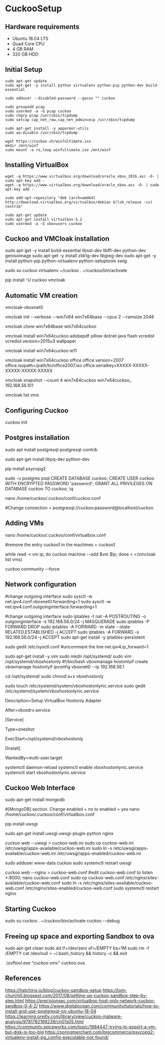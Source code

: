 # CuckooSetup

## Hardware requirements
* Ubuntu 18.04 LTS
* Quad Core CPU
* 4 GB RAM
* 320 GB HDD

## Initial Setup
````
sudo apt-get update
sudo apt-get -y install python virtualenv python-pip python-dev build-essential
````
````
sudo adduser --disabled-password --gecos "" cuckoo
````
````
sudo groupadd pcap
sudo usermod -a -G pcap cuckoo
sudo chgrp pcap /usr/sbin/tcpdump
sudo setcap cap_net_raw,cap_net_admin=eip /usr/sbin/tcpdump
````
````
sudo apt-get install -y apparmor-utils
sudo aa-disable /usr/sbin/tcpdump
````
````
wget https://cuckoo.sh/win7ultimate.iso
mkdir /mnt/win7
sudo mount -o ro,loop win7ultimate.iso /mnt/win7
````
## Installing VirtualBox
````
wget -q https://www.virtualbox.org/download/oracle_vbox_2016.asc -O- | sudo apt-key add -
wget -q https://www.virtualbox.org/download/oracle_vbox.asc -O- | sudo apt-key add -
````
````
sudo add-apt-repository "deb [arch=amd64] http://download.virtualbox.org/virtualbox/debian $(lsb_release -cs) contrib"
````
````
sudo apt-get update
sudo apt-get install virtualbox-5.2
sudo usermod -a -G vboxusers cuckoo
````
## Cuckoo and VMCloak installation
sudo apt-get -y install build-essential libssl-dev libffi-dev python-dev genisoimage
sudo apt-get -y install zlib1g-dev libjpeg-dev
sudo apt-get -y install python-pip python-virtualenv python-setuptools swig

sudo su cuckoo
virtualenv ~/cuckoo
. ~/cuckoo/bin/activate

pip install -U cuckoo vmcloak

## Automatic VM creation
vmcloak-vboxnet0

vmcloak init --verbose --win7x64 win7x64base --cpus 2 --ramsize 2048

vmcloak clone win7x64base win7x64cuckoo

vmcloak install win7x64cuckoo adobepdf pillow dotnet java flash vcredist vcredist.version=2015u3 wallpaper

vmcloak install win7x64cuckoo ie11

vmcloak install win7x64cuckoo office office.version=2007 office.isopath=/path/to/office2007.iso office.serialkey=XXXXX-XXXXX-XXXXX-XXXXX-XXXXX

vmcloak snapshot --count 4 win7x64cuckoo win7x64cuckoo_ 192.168.56.101

vmcloak list vms

## Configuring Cuckoo
cuckoo init

## Postgres installation
sudo apt install postgresql postgresql-contrib

sudo apt-get install libpq-dev python-dev

pip install psycopg2

sudo -u postgres psql
CREATE DATABASE cuckoo;
CREATE USER cuckoo WITH ENCRYPTED PASSWORD 'password';
GRANT ALL PRIVILEGES ON DATABASE cuckoo TO cuckoo;
\q

nano /home/cuckoo/.cuckoo/conf/cuckoo.conf

#Change connection =  postgresql://cuckoo:password@localhost/cuckoo

## Adding VMs
nano /home/cuckoo/.cuckoo/conf/virtualbox.conf

#remove the entry cuckoo1 in the machines = cuckoo1

while read -r vm ip; do cuckoo machine --add $vm $ip; done < <(vmcloak list vms)

cuckoo community --force

## Network configuration
#change outgoing interface
sudo sysctl -w net.ipv4.conf.vboxnet0.forwarding=1
sudo sysctl -w net.ipv4.conf.outgoinginterface.forwarding=1

#change outgoing interface
sudo iptables -t nat -A POSTROUTING -o outgoinginterface -s 192.168.56.0/24 -j MASQUERADE
sudo iptables -P FORWARD DROP
sudo iptables -A FORWARD -m state --state RELATED,ESTABLISHED -j ACCEPT
sudo iptables -A FORWARD -s 192.168.56.0/24 -j ACCEPT
sudo apt-get install -y iptables-persistent


sudo gedit /etc/sysctl.conf
#uncomment the line net.ipv4.ip_forward=1


sudo apt-get install -y vim
sudo mkdir /opt/systemd/
sudo vim /opt/systemd/vboxhostonly
#!/bin/bash
vboxmanage hostonlyif create
vboxmanage hostonlyif ipconfig vboxnet0 --ip 192.168.56.1

cd /opt/systemd/
sudo chmod a+x vboxhostonly

sudo touch /etc/systemd/system/vboxhostonlynic.service
sudo gedit /etc/systemd/system/vboxhostonlynic.service

Description=Setup VirtualBox Hostonly Adapter

After=vboxdrv.service



[Service]

Type=oneshot

ExecStart=/opt/systemd/vboxhostonly



[Install]

WantedBy=multi-user.target

systemctl daemon-reload
systemctl enable vboxhostonlynic.service
systemctl start vboxhostonlynic.service

## Cuckoo Web Interface
sudo apt-get install mongodb

#[MongoDB] section. Change enabled = no to enabled = yes
nano /home/cuckoo/.cuckoo/conf/virtualbox.conf

pip install uwsgi

sudo apt-get install uwsgi uwsgi-plugin-python nginx

cuckoo web --uwsgi > cuckoo-web.ini
sudo cp cuckoo-web.ini /etc/uwsgi/apps-available/cuckoo-web.ini
sudo ln -s /etc/uwsgi/apps-available/cuckoo-web.ini /etc/uwsgi/apps-enabled/cuckoo-web.ini

sudo adduser www-data cuckoo
sudo systemctl restart uwsgi


cuckoo web --nginx > cuckoo-web.conf
#edit cuckoo-web.conf to listen *:8000;
nano cuckoo-web.conf
sudo cp cuckoo-web.conf /etc/nginx/sites-available/cuckoo-web.conf
sudo ln -s /etc/nginx/sites-available/cuckoo-web.conf /etc/nginx/sites-enabled/cuckoo-web.conf
sudo systemctl restart nginx

## Starting Cuckoo
sudo su cuckoo
. ~/cuckoo/bin/activate
cuckoo --debug

## Freeing up space and exporting Sandbox to ova
sudo apt-get clean
sudo dd if=/dev/zero of=/EMPTY bs=1M
sudo rm -f /EMPTY
cat /dev/null > ~/.bash_history && history -c && exit

.\ovftool.exe "cuckoo.vmx" cuckoo.ova

## References
https://hatching.io/blog/cuckoo-sandbox-setup
https://tom-churchill.blogspot.com/2017/08/setting-up-cuckoo-sandbox-step-by-step.html
https://precisionsec.com/virtualbox-host-only-network-cuckoo-sandbox-0-4-2/
https://www.digitalocean.com/community/tutorials/how-to-install-and-use-postgresql-on-ubuntu-18-04
https://learning.oreilly.com/library/view/cuckoo-malware-analysis/9781782169239/ch01s05.html
https://community.spiceworks.com/topic/1984447-trying-to-export-a-vm-but-disk-is-too-big
https://springmerchant.com/bigcommerce/psycopg2-virtualenv-install-pg_config-executable-not-found/
